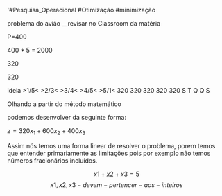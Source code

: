 '#Pesquisa_Operacional #Otimização #minimização

problema do avião __revisar no Classroom da matéria

P=400

400 * 5 = 2000

320

320

 
ideia >1/5<   >2/3<   >3/4<   >4/5<  >5/1<
	  320       320       320       320     320
	S T Q Q S 

Olhando a partir do método matemático

podemos desenvolver da seguinte forma:

$z=320x_1+600x_2+400x_3$

Assim nós temos uma forma linear de resolver o problema, porem temos que entender primariamente as limitações pois por exemplo não temos números fracionários incluídos.

$$x1+x2+x3=5$$
$$x1,x2,x3 -devem-pertencer-aos-inteiros$$
